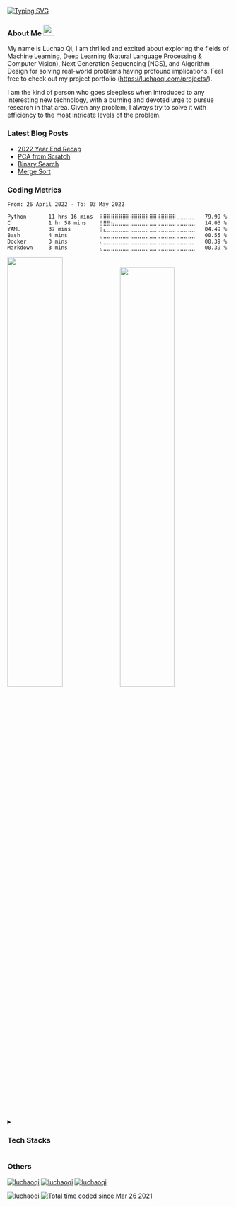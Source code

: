 
[![Typing SVG](https://readme-typing-svg.herokuapp.com?vCenter=true&lines=Welcome+to+my+GitHub+Profile)](https://git.io/typing-svg)

### About Me <a href="https://luchaoqi.com/"><img src="https://media.giphy.com/media/hvRJCLFzcasrR4ia7z/giphy.gif" width="25px"></a>

My name is Luchao Qi, I am thrilled and excited about exploring the fields of Machine Learning, Deep Learning (Natural Language Processing & Computer Vision), Next
Generation Sequencing (NGS), and Algorithm Design for solving real-world problems having profound implications.  Feel free to check out my project portfolio
(https://luchaoqi.com/projects/).

I am the kind of person who goes sleepless when introduced to any interesting new technology, with a burning and devoted urge to pursue research in that area. Given
any problem, I always try to solve it with efficiency to the most intricate levels of the problem.

### Latest Blog Posts

<!-- BLOG-POST-LIST:START -->
- [2022 Year End Recap](https://luchaoqi.github.io/blog/2022-Year-End-Recap/)
- [PCA from Scratch](https://luchaoqi.github.io/blog/PCA-from-Scratch/)
- [Binary Search](https://luchaoqi.github.io/blog/Binary-Search/)
- [Merge Sort](https://luchaoqi.github.io/blog/Merge-Sort/)
<!-- BLOG-POST-LIST:END -->

### Coding Metrics

<!--START_SECTION:waka-->

```text
From: 26 April 2022 - To: 03 May 2022

Python       11 hrs 16 mins  ⣿⣿⣿⣿⣿⣿⣿⣿⣿⣿⣿⣿⣿⣿⣿⣿⣿⣿⣿⣿⣀⣀⣀⣀⣀   79.99 %
C            1 hr 58 mins    ⣿⣿⣿⣦⣀⣀⣀⣀⣀⣀⣀⣀⣀⣀⣀⣀⣀⣀⣀⣀⣀⣀⣀⣀⣀   14.03 %
YAML         37 mins         ⣿⣄⣀⣀⣀⣀⣀⣀⣀⣀⣀⣀⣀⣀⣀⣀⣀⣀⣀⣀⣀⣀⣀⣀⣀   04.49 %
Bash         4 mins          ⣄⣀⣀⣀⣀⣀⣀⣀⣀⣀⣀⣀⣀⣀⣀⣀⣀⣀⣀⣀⣀⣀⣀⣀⣀   00.55 %
Docker       3 mins          ⣄⣀⣀⣀⣀⣀⣀⣀⣀⣀⣀⣀⣀⣀⣀⣀⣀⣀⣀⣀⣀⣀⣀⣀⣀   00.39 %
Markdown     3 mins          ⣄⣀⣀⣀⣀⣀⣀⣀⣀⣀⣀⣀⣀⣀⣀⣀⣀⣀⣀⣀⣀⣀⣀⣀⣀   00.39 %
```

<!--END_SECTION:waka-->

<div>
<a>
  <img src=https://github-readme-stats.vercel.app/api?username=luchaoqi&bg_color=ffffff00&text_color=0055ff"  width="49.9%" height="49.9%" />
</a>
<a>
  <img src="https://github-readme-stats.vercel.app/api/top-langs/?username=luchaoqi&layout=compact&custom_title=Most%20Used%20Languages (Public%20Repos)&langs_count=4&bg_color=ffffff00&text_color=0055ff" width="49.3%" height="49.3%" />
</a>
</div>

<details>
<summary><h3> Tech Stacks </h3></summary>

![Python](https://img.shields.io/badge/python-3670A0?style=for-the-badge&logo=python&logoColor=ffdd54) ![R](https://img.shields.io/badge/r-%23276DC3.svg?style=for-the-badge&logo=r&logoColor=white) ![C](https://img.shields.io/badge/c-%2300599C.svg?style=for-the-badge&logo=c&logoColor=white)
![Docker](https://img.shields.io/badge/docker-%230db7ed.svg?style=for-the-badge&logo=docker&logoColor=white) ![Kubernetes](https://img.shields.io/badge/kubernetes-%23326ce5.svg?style=for-the-badge&logo=kubernetes&logoColor=white) ![AWS](https://img.shields.io/badge/AWS-%23FF9900.svg?style=for-the-badge&logo=amazon-aws&logoColor=white) ![Google Cloud](https://img.shields.io/badge/GoogleCloud-%234285F4.svg?style=for-the-badge&logo=google-cloud&logoColor=white)
![Keras](https://img.shields.io/badge/Keras-%23D00000.svg?style=for-the-badge&logo=Keras&logoColor=white) ![NumPy](https://img.shields.io/badge/numpy-%23013243.svg?style=for-the-badge&logo=numpy&logoColor=white) ![Pandas](https://img.shields.io/badge/pandas-%23150458.svg?style=for-the-badge&logo=pandas&logoColor=white) ![Plotly](https://img.shields.io/badge/Plotly-%233F4F75.svg?style=for-the-badge&logo=plotly&logoColor=white) ![PyTorch](https://img.shields.io/badge/PyTorch-%23EE4C2C.svg?style=for-the-badge&logo=PyTorch&logoColor=white) ![scikit-learn](https://img.shields.io/badge/scikit--learn-%23F7931E.svg?style=for-the-badge&logo=scikit-learn&logoColor=white) ![SciPy](https://img.shields.io/badge/SciPy-%230C55A5.svg?style=for-the-badge&logo=scipy&logoColor=%white) ![TensorFlow](https://img.shields.io/badge/TensorFlow-%23FF6F00.svg?style=for-the-badge&logo=TensorFlow&logoColor=white)
![Dash](https://img.shields.io/badge/dash-008DE4?style=for-the-badge&logo=dash&logoColor=white)

</details>

### Others

<p align="left">
  <a href="https://www.linkedin.com/in/luchaoqi" target="_blank"><img src="https://img.shields.io/badge/linkedin-%230077B5.svg?style=for-the-badge&logo=linkedin&logoColor=white" alt="luchaoqi" /></a>
  <a href="https://stackoverflow.com/users/11964524/luchao-qi?tab=profile" target="_blank"><img src="https://img.shields.io/badge/-Stackoverflow-FE7A16?style=for-the-badge&logo=stack-overflow&logoColor=white" alt="luchaoqi" /><a>
  <a href="https://www.buymeacoffee.com/luchaoqi" target="_blank"><img src="https://img.shields.io/badge/Buy%20Me%20a%20Coffee-ffdd00?style=for-the-badge&logo=buy-me-a-coffee&logoColor=black" alt="luchaoqi" /></a>
</p>
<p align="left">
  <a> <img src="https://gpvc.arturio.dev/luchaoqi" alt="luchaoqi" /> </a>
  <a href="https://wakatime.com/@79dbde15-053e-45a5-9807-80fb917620cc"><img src="https://wakatime.com/badge/user/79dbde15-053e-45a5-9807-80fb917620cc.svg" alt="Total time coded since Mar 26 2021" /></a>
</p>
